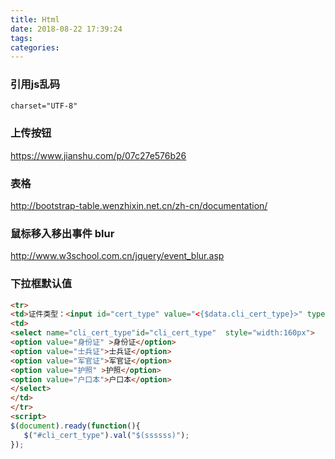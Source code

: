 ```yaml
---
title: Html
date: 2018-08-22 17:39:24
tags:
categories:
---
```




<!--more-->

### 引用js乱码

```html
charset="UTF-8"
```

### 上传按钮

<https://www.jianshu.com/p/07c27e576b26>

### 表格

<http://bootstrap-table.wenzhixin.net.cn/zh-cn/documentation/>

### 鼠标移入移出事件 blur

<http://www.w3school.com.cn/jquery/event_blur.asp>

### 下拉框默认值

```html
<tr>
<td>证件类型：<input id="cert_type" value="<{$data.cli_cert_type}>" type="text"/></td>
<td>
<select name="cli_cert_type"id="cli_cert_type"  style="width:160px">
<option value="身份证" >身份证</option>
<option value="士兵证">士兵证</option>
<option value="军官证">军官证</option>
<option value="护照" >护照</option>
<option value="户口本">户口本</option>
</select>
</td>
</tr>
<script>
$(document).ready(function(){
   $("#cli_cert_type").val("$(ssssss)");
});
    
```

